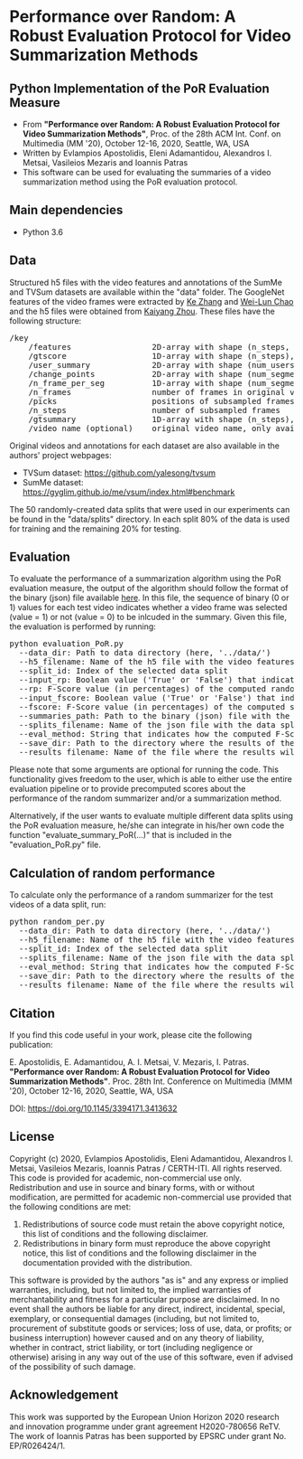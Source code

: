 # Performance over Random: A Robust Evaluation Protocol for Video Summarization Methods

## Python Implementation of the PoR Evaluation Measure
- From **"Performance over Random: A Robust Evaluation Protocol for Video Summarization Methods"**, Proc. of the 28th ACM Int. Conf. on Multimedia (MM '20), October 12-16, 2020, Seattle, WA, USA
- Written by Evlampios Apostolidis, Eleni Adamantidou, Alexandros I. Metsai, Vasileios Mezaris and Ioannis Patras
- This software can be used for evaluating the summaries of a video summarization method using the PoR evaluation protocol.

## Main dependencies
- Python  3.6

## Data
Structured h5 files with the video features and annotations of the SumMe and TVSum datasets are available within the "data" folder. The GoogleNet features of the video frames were extracted by [Ke Zhang](https://github.com/kezhang-cs) and [Wei-Lun Chao](https://github.com/pujols) and the h5 files were obtained from [Kaiyang Zhou](https://github.com/KaiyangZhou/pytorch-vsumm-reinforce). These files have the following structure:
<pre>
/key
    /features                 2D-array with shape (n_steps, feature-dimension)
    /gtscore                  1D-array with shape (n_steps), stores ground truth improtance score (used for training, e.g. regression loss)
    /user_summary             2D-array with shape (num_users, n_frames), each row is a binary vector (used for test)
    /change_points            2D-array with shape (num_segments, 2), each row stores indices of a segment
    /n_frame_per_seg          1D-array with shape (num_segments), indicates number of frames in each segment
    /n_frames                 number of frames in original video
    /picks                    positions of subsampled frames in original video
    /n_steps                  number of subsampled frames
    /gtsummary                1D-array with shape (n_steps), ground truth summary provided by user (used for training, e.g. maximum likelihood)
    /video_name (optional)    original video name, only available for SumMe dataset
</pre>
Original videos and annotations for each dataset are also available in the authors' project webpages:
- TVSum dataset: https://github.com/yalesong/tvsum
- SumMe dataset: https://gyglim.github.io/me/vsum/index.html#benchmark

The 50 randomly-created data splits that were used in our experiments can be found in the "data/splits" directory. In each split 80% of the data is used for training and the remaining 20% for testing.

## Evaluation
To evaluate the performance of a summarization algorithm using the PoR evaluation measure, the output of the algorithm should follow the format of the binary (json) file available [here](https://github.com/e-apostolidis/PoR-Summarization-Measure/blob/master/data/example_binary_summary.json). In this file, the sequence of binary (0 or 1) values for each test video indicates whether a video frame was selected (value = 1) or not (value = 0) to be inlcuded in the summary. Given this file, the evaluation is performed by running:
<pre>
python evaluation_PoR.py
  --data_dir: Path to data directory (here, '../data/')
  --h5_filename: Name of the h5 file with the video features and annotations of the used dataset
  --split_id: Index of the selected data split
  --input_rp: Boolean value ('True' or 'False') that indicates whether the random performance has been already computed for the test videos of the used data split
  --rp: F-Score value (in percentages) of the computed random performance (Optional use, if input_rp=True)
  --input_fscore: Boolean value ('True' or 'False') that indicates whether the performance of a video summarization method has been already computed for the test videos of the used data split
  --fscore: F-Score value (in percentages) of the computed summarization performance (Optional use, if input_rp=True)
  --summaries_path: Path to the binary (json) file with the data about the automatically-generated summary (Optional use, if input_fscore=False)
  --splits_filename: Name of the json file with the data splits, that can be found in '../data/splits/'
  --eval_method: String that indicates how the computed F-Score values for the different user summaries of a test video will be used; it can be either 'avg' (for the TVSum dataset) or 'max' (for the SumMe dataset)
  --save_dir: Path to the directory where the results of the evaluation will be stored (here, '../results/')
  --results_filename: Name of the file where the results will be stored (.csv)
</pre>

Please note that some arguments are optional for running the code. This functionality gives freedom to the user, which is able to either use the entire evaluation pipeline or to provide precomputed scores about the performance of the random summarizer and/or a summarization method.

Alternatively, if the user wants to evaluate multiple different data splits using the PoR evaluation measure, he/she can integrate in his/her own code the function "evaluate_summary_PoR(...)" that is included in the "evaluation_PoR.py" file.

## Calculation of random performance
To calculate only the performance of a random summarizer for the test videos of a data split, run:
<pre>
python random_per.py
  --data_dir: Path to data directory (here, '../data/')
  --h5_filename: Name of the h5 file with the video features and annotations of the used dataset
  --split_id: Index of the selected data split
  --splits_filename: Name of the json file with the data splits, that can be found in '../data/splits/'
  --eval_method: String that indicates how the computed F-Score values for the different user summaries of a test video will be used; it can be either 'avg' (for the TVSum dataset) or 'max' (for the SumMe dataset)
  --save_dir: Path to the directory where the results of the evaluation will be stored (here, '../results/')
  --results_filename: Name of the file where the results will be stored (.csv)
</pre>

## Citation
If you find this code useful in your work, please cite the following publication:

E. Apostolidis, E. Adamantidou, A. I. Metsai, V. Mezaris, I. Patras. **"Performance over Random: A Robust Evaluation Protocol for Video Summarization Methods"**. Proc. 28th Int. Conference on Multimedia (MMM '20), October 12-16, 2020, Seattle, WA, USA

DOI: https://doi.org/10.1145/3394171.3413632

## License
Copyright (c) 2020, Evlampios Apostolidis, Eleni Adamantidou, Alexandros I. Metsai, Vasileios Mezaris, Ioannis Patras / CERTH-ITI. All rights reserved. This code is provided for academic, non-commercial use only. Redistribution and use in source and binary forms, with or without modification, are permitted for academic non-commercial use provided that the following conditions are met:

1. Redistributions of source code must retain the above copyright notice, this list of conditions and the following disclaimer.
2. Redistributions in binary form must reproduce the above copyright notice, this list of conditions and the following disclaimer in the documentation provided with the distribution.

This software is provided by the authors "as is" and any express or implied warranties, including, but not limited to, the implied warranties of merchantability and fitness for a particular purpose are disclaimed. In no event shall the authors be liable for any direct, indirect, incidental, special, exemplary, or consequential damages (including, but not limited to, procurement of substitute goods or services; loss of use, data, or profits; or business interruption) however caused and on any theory of liability, whether in contract, strict liability, or tort (including negligence or otherwise) arising in any way out of the use of this software, even if advised of the possibility of such damage.

## Acknowledgement
This work was supported by the European Union Horizon 2020 research and innovation programme under grant agreement H2020-780656 ReTV. The work of Ioannis Patras has been supported by EPSRC under grant No. EP/R026424/1.
